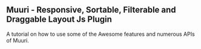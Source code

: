 ## Muuri - Responsive, Sortable, Filterable and Draggable Layout Js Plugin

A tutorial on how to use some of the Awesome features and numerous APIs of Muuri.
